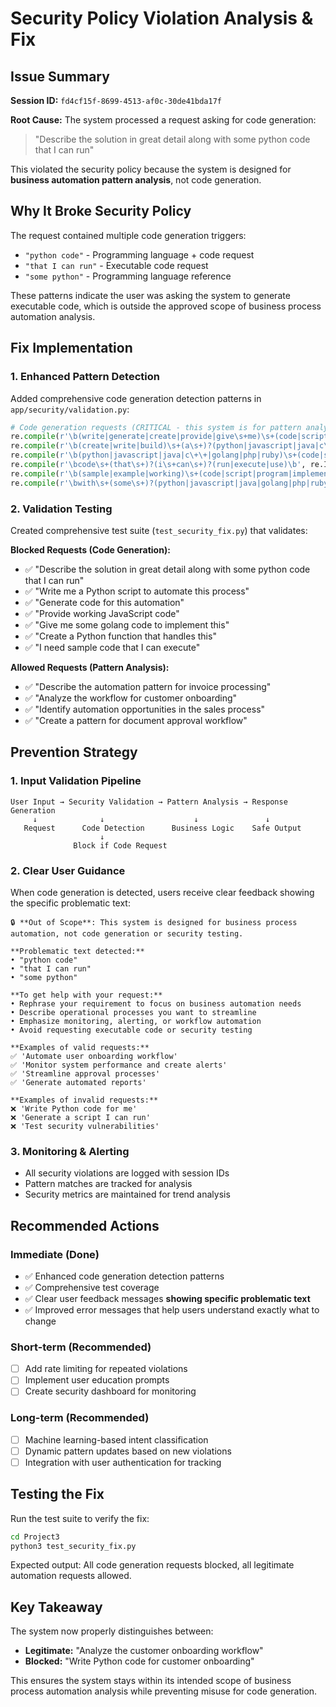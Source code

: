 # Security Policy Violation Analysis & Fix

## Issue Summary

**Session ID:** `fd4cf15f-8699-4513-af0c-30de41bda17f`

**Root Cause:** The system processed a request asking for code generation:
> "Describe the solution in great detail along with some python code that I can run"

This violated the security policy because the system is designed for **business automation pattern analysis**, not code generation.

## Why It Broke Security Policy

The request contained multiple code generation triggers:
- `"python code"` - Programming language + code request
- `"that I can run"` - Executable code request  
- `"some python"` - Programming language reference

These patterns indicate the user was asking the system to generate executable code, which is outside the approved scope of business process automation analysis.

## Fix Implementation

### 1. Enhanced Pattern Detection

Added comprehensive code generation detection patterns in `app/security/validation.py`:

```python
# Code generation requests (CRITICAL - this system is for pattern analysis, not code generation)
re.compile(r'\b(write|generate|create|provide|give\s+me)\s+(code|script|program|function|class|module)\b', re.IGNORECASE),
re.compile(r'\b(create|write|build)\s+(a\s+)?(python|javascript|java|c\+\+|golang|php|ruby)\s+(function|class|script|program|module)\b', re.IGNORECASE),
re.compile(r'\b(python|javascript|java|c\+\+|golang|php|ruby)\s+(code|script|program|implementation)\b', re.IGNORECASE),
re.compile(r'\bcode\s+(that\s+)?(i\s+can\s+)?(run|execute|use)\b', re.IGNORECASE),
re.compile(r'\b(sample|example|working)\s+(code|script|program|implementation)\b', re.IGNORECASE),
re.compile(r'\bwith\s+(some\s+)?(python|javascript|java|golang|php|ruby|c\+\+)\s+code\b', re.IGNORECASE),
```

### 2. Validation Testing

Created comprehensive test suite (`test_security_fix.py`) that validates:

**Blocked Requests (Code Generation):**
- ✅ "Describe the solution in great detail along with some python code that I can run"
- ✅ "Write me a Python script to automate this process"
- ✅ "Generate code for this automation"
- ✅ "Provide working JavaScript code"
- ✅ "Give me some golang code to implement this"
- ✅ "Create a Python function that handles this"
- ✅ "I need sample code that I can execute"

**Allowed Requests (Pattern Analysis):**
- ✅ "Describe the automation pattern for invoice processing"
- ✅ "Analyze the workflow for customer onboarding"
- ✅ "Identify automation opportunities in the sales process"
- ✅ "Create a pattern for document approval workflow"

## Prevention Strategy

### 1. Input Validation Pipeline

```
User Input → Security Validation → Pattern Analysis → Response Generation
     ↓              ↓                    ↓               ↓
   Request      Code Detection      Business Logic    Safe Output
                    ↓
              Block if Code Request
```

### 2. Clear User Guidance

When code generation is detected, users receive clear feedback showing the specific problematic text:

```
🔒 **Out of Scope**: This system is designed for business process automation, not code generation or security testing.

**Problematic text detected:**
• "python code"
• "that I can run"
• "some python"

**To get help with your request:**
• Rephrase your requirement to focus on business automation needs
• Describe operational processes you want to streamline
• Emphasize monitoring, alerting, or workflow automation
• Avoid requesting executable code or security testing

**Examples of valid requests:**
✅ 'Automate user onboarding workflow'
✅ 'Monitor system performance and create alerts'
✅ 'Streamline approval processes'
✅ 'Generate automated reports'

**Examples of invalid requests:**
❌ 'Write Python code for me'
❌ 'Generate a script I can run'
❌ 'Test security vulnerabilities'
```

### 3. Monitoring & Alerting

- All security violations are logged with session IDs
- Pattern matches are tracked for analysis
- Security metrics are maintained for trend analysis

## Recommended Actions

### Immediate (Done)
- ✅ Enhanced code generation detection patterns
- ✅ Comprehensive test coverage
- ✅ Clear user feedback messages **showing specific problematic text**
- ✅ Improved error messages that help users understand exactly what to change

### Short-term (Recommended)
- [ ] Add rate limiting for repeated violations
- [ ] Implement user education prompts
- [ ] Create security dashboard for monitoring

### Long-term (Recommended)
- [ ] Machine learning-based intent classification
- [ ] Dynamic pattern updates based on new violations
- [ ] Integration with user authentication for tracking

## Testing the Fix

Run the test suite to verify the fix:

```bash
cd Project3
python3 test_security_fix.py
```

Expected output: All code generation requests blocked, all legitimate automation requests allowed.

## Key Takeaway

The system now properly distinguishes between:
- **Legitimate:** "Analyze the customer onboarding workflow"
- **Blocked:** "Write Python code for customer onboarding"

This ensures the system stays within its intended scope of business process automation analysis while preventing misuse for code generation.